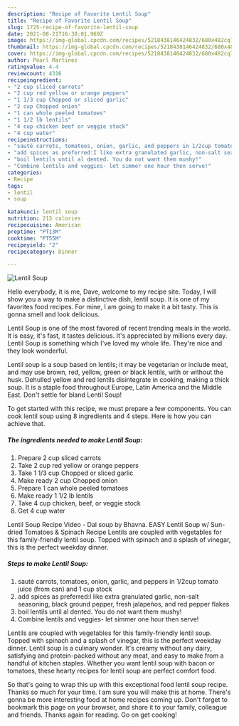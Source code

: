 ```yaml
---
description: "Recipe of Favorite Lentil Soup"
title: "Recipe of Favorite Lentil Soup"
slug: 1725-recipe-of-favorite-lentil-soup
date: 2021-08-21T16:38:01.969Z
image: https://img-global.cpcdn.com/recipes/5218438146424832/680x482cq70/lentil-soup-recipe-main-photo.jpg
thumbnail: https://img-global.cpcdn.com/recipes/5218438146424832/680x482cq70/lentil-soup-recipe-main-photo.jpg
cover: https://img-global.cpcdn.com/recipes/5218438146424832/680x482cq70/lentil-soup-recipe-main-photo.jpg
author: Pearl Martinez
ratingvalue: 4.4
reviewcount: 4316
recipeingredient:
- "2 cup sliced carrots"
- "2 cup red yellow or orange peppers"
- "1 1/3 cup Chopped or sliced garlic"
- "2 cup Chopped onion"
- "1 can whole peeled tomatoes"
- "1 1/2 lb lentils"
- "4 cup chicken beef or veggie stock"
- "4 cup water"
recipeinstructions:
- "sauté carrots, tomatoes, onion, garlic, and peppers in 1/2cup tomato juice (from can) and 1 cup stock"
- "add spices as preferred:I like extra granulated garlic, non-salt seasoning, black ground pepper, fresh jalapeños, and red pepper flakes"
- "boil lentils until al dented. You do not want them mushy!"
- "Combine lentils and veggies- let simmer one hour then serve!"
categories:
- Recipe
tags:
- lentil
- soup

katakunci: lentil soup 
nutrition: 213 calories
recipecuisine: American
preptime: "PT13M"
cooktime: "PT55M"
recipeyield: "2"
recipecategory: Dinner

---
```



![Lentil Soup](https://img-global.cpcdn.com/recipes/5218438146424832/680x482cq70/lentil-soup-recipe-main-photo.jpg)

Hello everybody, it is me, Dave, welcome to my recipe site. Today, I will show you a way to make a distinctive dish, lentil soup. It is one of my favorites food recipes. For mine, I am going to make it a bit tasty. This is gonna smell and look delicious.

Lentil Soup is one of the most favored of recent trending meals in the world. It is easy, it's fast, it tastes delicious. It's appreciated by millions every day. Lentil Soup is something which I've loved my whole life. They're nice and they look wonderful.

Lentil soup is a soup based on lentils; it may be vegetarian or include meat, and may use brown, red, yellow, green or black lentils, with or without the husk. Dehulled yellow and red lentils disintegrate in cooking, making a thick soup. It is a staple food throughout Europe, Latin America and the Middle East. Don&#39;t settle for bland Lentil Soup!


To get started with this recipe, we must prepare a few components. You can cook lentil soup using 8 ingredients and 4 steps. Here is how you can achieve that.

<!--inarticleads1-->

##### The ingredients needed to make Lentil Soup:

1. Prepare 2 cup sliced carrots
1. Take 2 cup red yellow or orange peppers
1. Take 1 1/3 cup Chopped or sliced garlic
1. Make ready 2 cup Chopped onion
1. Prepare 1 can whole peeled tomatoes
1. Make ready 1 1/2 lb lentils
1. Take 4 cup chicken, beef, or veggie stock
1. Get 4 cup water


Lentil Soup Recipe Video - Dal soup by Bhavna. EASY Lentil Soup w/ Sun-dried Tomatoes &amp; Spinach Recipe Lentils are coupled with vegetables for this family-friendly lentil soup. Topped with spinach and a splash of vinegar, this is the perfect weekday dinner. 

<!--inarticleads2-->

##### Steps to make Lentil Soup:

1. sauté carrots, tomatoes, onion, garlic, and peppers in 1/2cup tomato juice (from can) and 1 cup stock
1. add spices as preferred:I like extra granulated garlic, non-salt seasoning, black ground pepper, fresh jalapeños, and red pepper flakes
1. boil lentils until al dented. You do not want them mushy!
1. Combine lentils and veggies- let simmer one hour then serve!


Lentils are coupled with vegetables for this family-friendly lentil soup. Topped with spinach and a splash of vinegar, this is the perfect weekday dinner. Lentil soup is a culinary wonder. It&#39;s creamy without any dairy, satisfying and protein-packed without any meat, and easy to make from a handful of kitchen staples. Whether you want lentil soup with bacon or tomatoes, these hearty recipes for lentil soup are perfect comfort food. 

So that's going to wrap this up with this exceptional food lentil soup recipe. Thanks so much for your time. I am sure you will make this at home. There's gonna be more interesting food at home recipes coming up. Don't forget to bookmark this page on your browser, and share it to your family, colleague and friends. Thanks again for reading. Go on get cooking!
